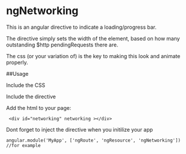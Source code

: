 ngNetworking
============

This is an angular directive to indicate a loading/progress bar.

The directive simply sets the width of the element, based on how many outstanding $http pendingRequests there are.

The css (or your variation of) is the key to making this look and animate properly.

##Usage

Include the CSS

Include the directive

Add the html to your page:

	 <div id="networking" networking ></div>

Dont forget to inject the directive when you initilize your app

	angular.module('MyApp', ['ngRoute', 'ngResource', 'ngNetworking']) //for example